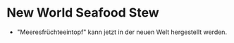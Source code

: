 # New World Seafood Stew

- "Meeresfrüchteeintopf" kann jetzt in der neuen Welt hergestellt werden.
